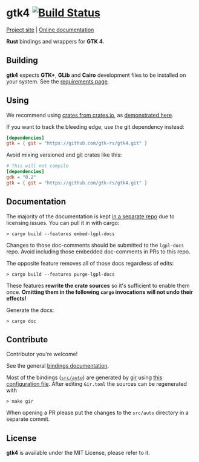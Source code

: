 # gtk4 [![Build Status](https://travis-ci.org/gtk-rs/gtk4.png?branch=master)](https://travis-ci.org/gtk-rs/gtk4)

[Project site](http://gtk-rs.org/) | [Online documentation](http://gtk-rs.org/docs/)

__Rust__ bindings and wrappers for __GTK 4__.

## Building

__gtk4__ expects __GTK+__, __GLib__ and __Cairo__ development files to be installed on your system.
See the [requirements page](http://gtk-rs.org/docs/requirements.html).

## Using

We recommend using [crates from crates.io](https://crates.io/keywords/gtk-rs),
as [demonstrated here](http://gtk-rs.org/#using).

If you want to track the bleeding edge, use the git dependency instead:

```toml
[dependencies]
gtk = { git = "https://github.com/gtk-rs/gtk4.git" }
```

Avoid mixing versioned and git crates like this:

```toml
# This will not compile
[dependencies]
gdk = "0.2"
gtk = { git = "https://github.com/gtk-rs/gtk4.git" }
```

## Documentation

The majority of the documentation is kept [in a separate repo][gtk-md] due to
licensing issues. You can pull it in with cargo:

```shell
> cargo build --features embed-lgpl-docs
```

Changes to those doc-comments should be submitted to the `lgpl-docs` repo. Avoid
including those embedded doc-comments in PRs to this repo.

The opposite feature removes all of those docs regardless of edits:

```shell
> cargo build --features purge-lgpl-docs
```

These features **rewrite the crate sources** so it's sufficient to enable them
once. **Omitting them in the following `cargo` invocations will not undo their
effects!**

Generate the docs:

```shell
> cargo doc
```

[gtk-md]: https://github.com/gtk-rs/lgpl-docs/blob/master/README.md

## Contribute

Contributor you're welcome!

See the general [bindings documentation](http://gtk-rs.org/docs/glib/).

Most of the bindings ([`src/auto`](src/auto)) are generated by [gir](https://github.com/gtk-rs/gir) using [this configuration file](Gir.toml). After editing `Gir.toml` the sources can be regenerated with

```shell
> make gir
```

When opening a PR please put the changes to the `src/auto` directory in a separate commit.

## License

__gtk4__ is available under the MIT License, please refer to it.
